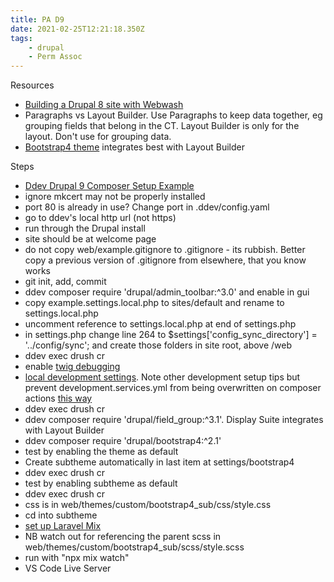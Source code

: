 ```yaml
---
title: PA D9
date: 2021-02-25T12:21:18.350Z
tags:
    - drupal
    - Perm Assoc
---
```


Resources

-   [Building a Drupal 8 site with Webwash](https://www.youtube.com/watch?v=iwJW18NA_S4&ab_channel=WebWash)
-   Paragraphs vs Layout Builder. Use Paragraphs to keep data together, eg grouping fields that belong in the CT. Layout Builder is only for the layout. Don't use for grouping data.
-   [Bootstrap4 theme](https://www.drupal.org/project/bootstrap4) integrates best with Layout Builder

Steps

-   [Ddev Drupal 9 Composer Setup Example](https://ddev.readthedocs.io/en/stable/users/cli-usage/#drupal-9-composer-setup-example)
-   ignore mkcert may not be properly installed
-   port 80 is already in use? Change port in .ddev/config.yaml
-   go to ddev's local http url (not https)
-   run through the Drupal install
-   site should be at welcome page
-   do not copy web/example.gitignore to .gitignore - its rubbish. Better copy a previous version of .gitignore from elsewhere, that you know works
-   git init, add, commit
-   ddev composer require 'drupal/admin_toolbar:^3.0' and enable in gui
-   copy example.settings.local.php to sites/default and rename to settings.local.php
-   uncomment reference to settings.local.php at end of settings.php
-   in settings.php change line 264 to \$settings\['config_sync_directory'] = '../config/sync'; and create those folders in site root, above /web
-   ddev exec drush cr
-   enable [twig debugging](https://www.drupal.org/docs/theming-drupal/twig-in-drupal/debugging-twig-templates)
-   [local development settings](https://www.drupal.org/node/2598914). Note other development setup tips but prevent development.services.yml from being overwritten on composer actions [this way](https://www.drupal.org/forum/support/post-installation/2016-09-15/composer-update-overwrites-developmentservicesyml)
-   ddev exec drush cr
-   ddev composer require 'drupal/field_group:^3.1'. Display Suite integrates with Layout Builder
-   ddev composer require 'drupal/bootstrap4:^2.1'
-   test by enabling the theme as default
-   Create subtheme automatically in last item at settings/bootstrap4
-   ddev exec drush cr
-   test by enabling subtheme as default
-   ddev exec drush cr
-   css is in web/themes/custom/bootstrap4_sub/css/style.css
-   cd into subtheme
-   [set up Laravel Mix](https://upbeat-bhaskara-6b8219.netlify.app/pages/laravel-mix/)
-   NB watch out for referencing the parent scss in web/themes/custom/bootstrap4_sub/scss/style.scss
-   run with "npx mix watch"
-   VS Code Live Server
